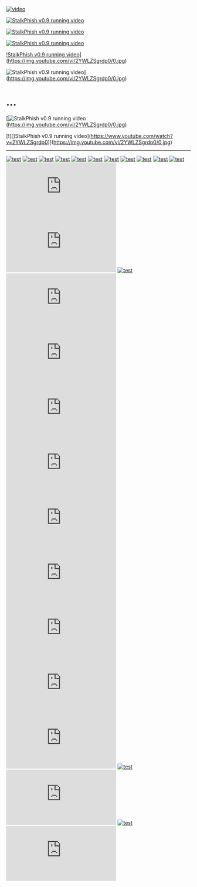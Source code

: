 [![video]()](http://www.tad0.org/blabla )

[![StalkPhish v0.9 running video](https://img.youtube.com/vi/2YWLZSgrdp0/0.jpg)](https://www.youtube.com/watch?v=2YWLZSgrdp0)

[![StalkPhish v0.9 running video](https://www.youtube.com/watch?v=2YWLZSgrdp0)](https://www.youtube.com/watch?v=2YWLZSgrdp0)

[![StalkPhish v0.9 running video](https://www.youtube.com/watch?v=2YWLZSgrdp0)](https://img.youtube.com/vi/2YWLZSgrdp0/0.jpg)

[!StalkPhish v0.9 running video](https://www.youtube.com/watch?v=2YWLZSgrdp0)](https://img.youtube.com/vi/2YWLZSgrdp0/0.jpg)

![StalkPhish v0.9 running video](https://www.youtube.com/watch?v=2YWLZSgrdp0)](https://img.youtube.com/vi/2YWLZSgrdp0/0.jpg)

# ...
[![StalkPhish v0.9 running video](https://www.youtube.com/watch?v=2YWLZSgrdp0)(https://img.youtube.com/vi/2YWLZSgrdp0/0.jpg)

[!][]StalkPhish v0.9 running video](https://www.youtube.com/watch?v=2YWLZSgrdp0)](https://img.youtube.com/vi/2YWLZSgrdp0/0.jpg)

----

[![test](http://www.tad0.org/rootme/1.svg)](http://www.tad0.org/blabla )
[![test](http://www.tad0.org/rootme/10.svg)](http://www.tad0.org/blabla )
[![test](http://www.tad0.org/rootme/2.svg)](http://www.tad0.org/blabla )
[![test](http://www.tad0.org/rootme/3.svg)](http://www.tad0.org/blabla )
[![test](http://www.tad0.org/rootme/4.svg)](http://www.tad0.org/blabla )
[![test](http://www.tad0.org/rootme/5.svg)](http://www.tad0.org/blabla )
[![test](http://www.tad0.org/rootme/6.svg)](http://www.tad0.org/blabla )
[![test](http://www.tad0.org/rootme/7.svg)](http://www.tad0.org/blabla )
[![test](http://www.tad0.org/rootme/8.svg)](http://www.tad0.org/blabla )
[![test](http://www.tad0.org/rootme/9.svg)](http://www.tad0.org/blabla )
[![test](http://www.tad0.org/rootme/XSS.jpg)](http://www.tad0.org/blabla )
[![test](http://www.tad0.org/rootme/a.css)](http://www.tad0.org/blabla )
[![test](http://www.tad0.org/rootme/a.html)](http://www.tad0.org/blabla )
[![test](http://www.tad0.org/rootme/a.jpg)](http://www.tad0.org/blabla )
[![test](http://www.tad0.org/rootme/a.js)](http://www.tad0.org/blabla )
[![test](http://www.tad0.org/rootme/b.css)](http://www.tad0.org/blabla )
[![test](http://www.tad0.org/rootme/b.html)](http://www.tad0.org/blabla )
[![test](http://www.tad0.org/rootme/b.js)](http://www.tad0.org/blabla )
[![test](http://www.tad0.org/rootme/c.css)](http://www.tad0.org/blabla )
[![test](http://www.tad0.org/rootme/d.css)](http://www.tad0.org/blabla )
[![test](http://www.tad0.org/rootme/e.css)](http://www.tad0.org/blabla )
[![test](http://www.tad0.org/rootme/f.css)](http://www.tad0.org/blabla )
[![test](http://www.tad0.org/rootme/index.html)](http://www.tad0.org/blabla )
[![test](http://www.tad0.org/rootme/moz.svg)](http://www.tad0.org/blabla )
[![test](http://www.tad0.org/rootme/steal.php)](http://www.tad0.org/blabla )
[![test](http://www.tad0.org/rootme/touch.svg)](http://www.tad0.org/blabla )
[![test](http://www.tad0.org/rootme/xbl.xml)](http://www.tad0.org/blabla )
